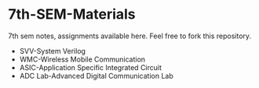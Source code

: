 # 7th-SEM-Materials 
7th sem notes, assignments available here. Feel free to fork this repository.<br>
- SVV-System Verilog<br>
- WMC-Wireless Mobile Communication<br>
- ASIC-Application Specific Integrated Circuit<br>
- ADC Lab-Advanced Digital Communication Lab<br>

